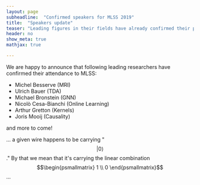 ```yaml
---
layout: page
subheadline:  "Confirmed speakers for MLSS 2019"
title:  "Speakers update"
teaser: "Leading figures in their fields have already confirmed their participation."
header: no
show_meta: true
mathjax: true

---
```

We are happy to announce that following leading researchers have confirmed their attendance to MLSS:
* Michel Besserve (MRI)
* Ulrich Bauer (TDA)
* Michael Bronstein (GNN)
* Nicolò Cesa-Bianchi (Online Learning)
* Arthur Gretton (Kernels)
* Joris Mooij (Causality)

and more to come!


... a given wire happens to be carrying "$$\lvert 0\rangle$$."
By that we mean that it's carrying the linear combination
$$\begin{psmallmatrix} 1 \\ 0 \end{psmallmatrix}$$ ...